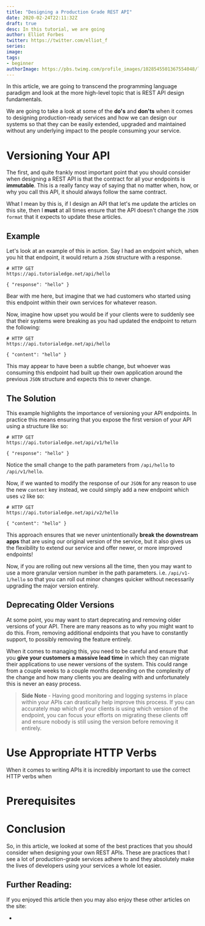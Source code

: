 ```yaml
---
title: "Designing a Production Grade REST API"
date: 2020-02-24T22:11:32Z
draft: true
desc: In this tutorial, we are going 
author: Elliot Forbes
twitter: https://twitter.com/elliot_f
series: 
image: 
tags:
- beginner
authorImage: https://pbs.twimg.com/profile_images/1028545501367554048/lzr43cQv_400x400.jpg
---
```


In this article, we are going to transcend the programming language paradigm and look at the more high-level topic that is REST API design fundamentals. 

We are going to take a look at some of the **do's** and **don'ts** when it comes to designing production-ready services and how we can design our systems so that they can be easily extended, upgraded and maintained without any underlying impact to the people consuming your service.

# Versioning Your API

The first, and quite frankly most important point that you should consider when designing a REST API is that the contract for all your endpoints is **immutable**. This is a really fancy way of saying that no matter when, how, or why you call this API, it should always follow the same contract.

What I mean by this is, if I design an API that let's me update the articles on this site, then I **must** at all times ensure that the API doesn't change the `JSON format` that it expects to update these articles. 

## Example

Let's look at an example of this in action. Say I had an endpoint which, when you hit that endpoint, it would return a `JSON` structure with a response. 

```output
# HTTP GET
https://api.tutorialedge.net/api/hello

{ "response": "hello" }
```

Bear with me here, but imagine that we had customers who started using this endpoint within their own services for whatever reason. 

Now, imagine how upset you would be if your clients were to suddenly see that their systems were breaking as you had updated the endpoint to return the following:

```output
# HTTP GET
https://api.tutorialedge.net/api/hello

{ "content": "hello" }
```

This may appear to have been a subtle change, but whoever was consuming this endpoint had built up their own application around the previous `JSON` structure and expects this to never change. 

## The Solution

This example highlights the importance of versioning your API endpoints. In practice this means ensuring that you expose the first version of your API using a structure like so:

```output
# HTTP GET
https://api.tutorialedge.net/api/v1/hello

{ "response": "hello" }
```

Notice the small change to the path parameters from `/api/hello` to `/api/v1/hello`. 

Now, if we wanted to modify the response of our `JSON` for any reason to use the new `content` key instead, we could simply add a new endpoint which uses `v2` like so:

```output
# HTTP GET
https://api.tutorialedge.net/api/v2/hello

{ "content": "hello" }
```

This approach ensures that we never unintentionally **break the downstream apps** that are using our original version of the service, but it also gives us the flexibility to extend our service and offer newer, or more improved endpoints!

Now, if you are rolling out new versions all the time, then you may want to use a more granular version number in the path parameters. i.e. `/api/v1-1/hello` so that you can roll out minor changes quicker without necessarily upgrading the major version entirely.

## Deprecating Older Versions

At some point, you may want to start deprecating and removing older versions of your API. There are many reasons as to why you might want to do this. From, removing additional endpoints that you have to constantly support, to possibly removing the feature entirely.

When it comes to managing this, you need to be careful and ensure that you **give your customers a massive lead time** in which they can migrate their applications to use newer versions of the system. This could range from a couple weeks to a couple months depending on the complexity of the change and how many clients you are dealing with and unfortunately this is never an easy process.

> **Side Note** - Having good monitoring and logging systems in place within your APIs can drastically help improve this process. If you can accurately map which of your clients is using which version of the endpoint, you can focus your efforts on migrating these clients off and ensure nobody is still using the version before removing it entirely.

# Use Appropriate HTTP Verbs

When it comes to writing APIs it is incredibly important to use the correct HTTP verbs when 

# 

# Prerequisites

# Conclusion

So, in this article, we looked at some of the best practices that you should consider when designing your own REST APIs. These are practices that I see a lot of production-grade services adhere to and they absolutely make the lives of developers using your services a whole lot easier.



## Further Reading:

If you enjoyed this article then you may also enjoy these other articles on the site:

* []()